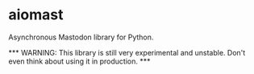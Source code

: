 # aiomast
Asynchronous Mastodon library for Python.

*** WARNING: This library is still very experimental and unstable. Don't even think about using it in production. ***